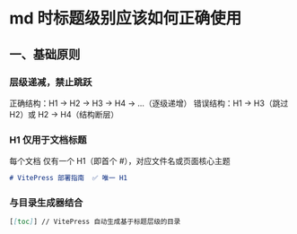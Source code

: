 # md 时标题级别应该如何正确使用

## 一、基础原则

### ‌层级递减，禁止跳跃‌

‌正确结构‌：H1 → H2 → H3 → H4 → ...（逐级递增）
‌错误结构‌：H1 → H3（跳过 H2）或 H2 → H4（结构断层）

### H1 仅用于文档标题‌

每个文档 ‌仅有一个 H1‌（即首个 #），对应文件名或页面核心主题

```markdown
# VitePress 部署指南  ✅ 唯一 H1
```

### ‌与目录生成器结合

```markdown
[[toc]] // VitePress 自动生成基于标题层级的目录
```

